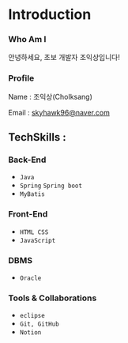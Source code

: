 <h1>Introduction</h1>

### Who Am I
안녕하세요, 초보 개발자 조익상입니다!

### Profile
Name : 조익상(ChoIksang)

Email : skyhawk96@naver.com

<h2>TechSkills : </h2>

### Back-End
- `Java`
- `Spring` `Spring boot`
- `MyBatis`

### Front-End
- `HTML CSS`
- `JavaScript`


### DBMS
-  `Oracle`

### Tools & Collaborations
- `eclipse`
- `Git, GitHub`
- `Notion`


<!--
**iksangCho/iksangCho** is a ✨ _special_ ✨ repository because its `README.md` (this file) appears on your GitHub profile.

Here are some ideas to get you started:

- 🔭 I’m currently working on ...
- 🌱 I’m currently learning ...
- 👯 I’m looking to collaborate on ...
- 🤔 I’m looking for help with ...
- 💬 Ask me about ...
- 📫 How to reach me: ...
- 😄 Pronouns: ...
- ⚡ Fun fact: ...
-->

